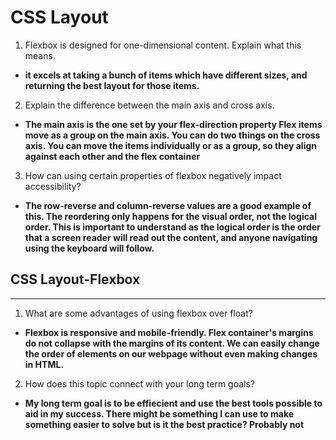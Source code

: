 # CSS Layout

1. Flexbox is designed for one-dimensional content. Explain what this means.

* **it excels at taking a bunch of items which have different sizes, and returning the best layout for those items.**

2. Explain the difference between the main axis and cross axis.

* **The main axis is the one set by your flex-direction property Flex items move as a group on the main axis. You can do two things on the cross axis. You can move the items individually or as a group, so they align against each other and the flex container**

3. How can using certain properties of flexbox negatively impact accessibility?

* **The row-reverse and column-reverse values are a good example of this. The reordering only happens for the visual order, not the logical order. This is important to understand as the logical order is the order that a screen reader will read out the content, and anyone navigating using the keyboard will follow.**

## CSS Layout-Flexbox

***
1. What are some advantages of using flexbox over float?

* **Flexbox is responsive and mobile-friendly. Flex container's margins do not collapse with the margins of its content. We can easily change the order of elements on our webpage without even making changes in HTML.**

2. How does this topic connect with your long term goals?

* **My long term goal is to be effiecient and use the best tools possible to aid in my success. There might be something I can use to make something easier to solve but is it the best practice? Probably not**

